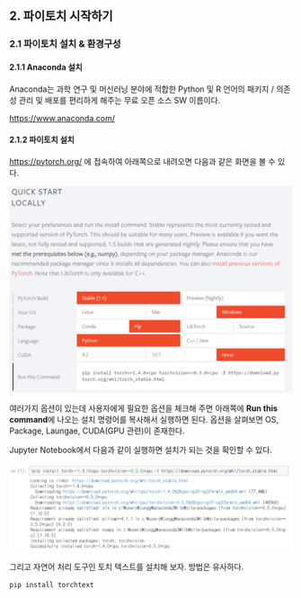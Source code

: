 ## 2. 파이토치 시작하기



### 2.1 파이토치 설치 & 환경구성

#### 2.1.1 Anaconda 설치

Anaconda는 과학 연구 및 머신러닝 분야에 적합한 Python 및 R 언어의 패키지 / 의존성 관리 및 배포를 편리하게 해주는 무료 오픈 소스 SW 이름이다. 

https://www.anaconda.com/


#### 2.1.2 파이토치 설치

https://pytorch.org/ 에 접속하여 아래쪽으로 내려오면 다음과 같은 화면을 볼 수 있다.

![](./img/InstallPytorch.png)



여러가지 옵션이 있는데 사용자에게 필요한 옵션을 체크해 주면 아래쪽에 **Run this command**에 나오는 설치 명령어를 복사해서 실행하면 된다. 옵션을 살펴보면 OS, Package, Laungae, CUDA(GPU 관련)이 존재한다.

Jupyter Notebook에서 다음과 같이 실행하면 설치가 되는 것을 확인할 수 있다.

![](./img/InstallPyTorch2.png)

그리고 자연어 처리 도구인 토치 텍스트를 설치해 보자. 방법은 유사하다.

```python
pip install torchtext
```




